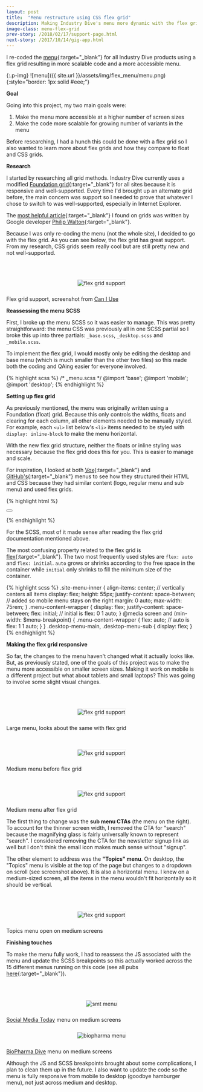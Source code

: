 ```yaml
---
layout: post
title:  "Menu restructure using CSS flex grid"
description: Making Industry Dive's menu more dynamic with the flex grid
image-class: menu-flex-grid
prev-story: /2018/02/17/support-page.html
next-story: /2017/10/14/gig-app.html
---
```


I re-coded the [menu](https://www.retaildive.com/){:target="_blank"} for all Industry Dive products using a flex grid resulting in more scalable code and a more accessible menu. 

{:.p-img}
![menu]({{ site.url }}/assets/img/flex_menu/menu.png){:style="border: 1px solid #eee;"}

**Goal**

Going into this project, my two main goals were: 

1. Make the menu more accessible at a higher number of screen sizes
2. Make the code more scalable for growing number of variants in the menu

Before researching, I had a hunch this could be done with a flex grid so I also wanted to learn more about flex grids and how they compare to float and CSS grids. 

**Research**

I started by researching all grid methods. Industry Dive currently uses a modified [Foundation grid](https://foundation.zurb.com/){:target="_blank"} for all sites because it is responsive and well-supported. Every time I'd brought up an alternate grid before, the main concern was support so I needed to prove that whatever I chose to switch to was well-supported, especially in Internet Explorer.

The [most helpful article](https://philipwalton.github.io/solved-by-flexbox/demos/grids/){:target="_blank"} I found on grids was written by Google developer [Philip Walton](https://philipwalton.com/){:target="_blank"}. 

Because I was only re-coding the menu (not the whole site), I decided to go with the flex grid. As you can see below, the flex grid has great support. From my research, CSS grids seem really cool but are still pretty new and not well-supported. 

<div class="row">
	<div class="columns">
		<img class="p-img" alt="flex grid support" src="{{ site.url }}/assets/img/flex_menu/flex_support.png" style="margin: 3rem auto 1.5rem auto; border: 1px solid #eee;">
	</div>
	<span class="help-text" style="margin-bottom: 3rem;">Flex grid support, screenshot from <a href="https://caniuse.com/#feat=flexbox">Can I Use</a></span>
</div>

**Reassessing the menu SCSS**

First, I broke up the menu SCSS so it was easier to manage. This was pretty straightforward: the menu CSS was previously all in one SCSS partial so I broke this up into three partials: <span class="inline-code">`_base.scss`</span>, <span class="inline-code">`_desktop.scss`</span> and <span class="inline-code">`_mobile.scss`</span>. 

To implement the flex grid, I would mostly only be editing the desktop and base menu (which is much smaller than the other two files) so this made both the coding and QAing easier for everyone involved. 

{% highlight scss %}
/* _menu.scss */
@import 'base'; 
@import 'mobile';
@import 'desktop';
{% endhighlight %}

**Setting up flex grid**

As previously mentioned, the menu was originally written using a Foundation (float) grid. Because this only controls the widths, floats and clearing for each column, all other elements needed to be manually styled. For example, each <span class="inline-code">`<ul>`</span> list below's <span class="inline-code">`<li>`</span> items needed to be styled with <span class="inline-code">`display: inline-block`</span> to make the menu horizontal. 

With the new flex grid structure, neither the floats or inline styling was necessary because the flex grid does this for you. This is easier to manage and scale. 

For inspiration, I looked at both [Vox](https://www.vox.com/){:target="_blank"} and [GitHub's](https://github.com/){:target="_blank"} menus to see how they structured their HTML and CSS because they had similar content (logo, regular menu and sub menu) and used flex grids. 

{% highlight html %}
<nav class="site-menu">
    <div class="site-menu-inner">
        <div class="menu-content-wrapper">
            <ul class="desktop-menu-main">
            	<!-- desktop menu, not visible on mobile -->
            </ul>
            <button class="mobile-menu-toggle">
            	<!-- mobile menu toggle icon, not visible on desktop -->
            </button>
            <ul class="desktop-menu-sub list-no-bullets">
            	<!-- sub desktop menu, not visible on mobile -->
            </ul>
        </div>
    </div>
</nav>
{% endhighlight %}

For the SCSS, most of it made sense after reading the flex grid documentation mentioned above. 

The most confusing property related to the flex grid is [flex](https://developer.mozilla.org/en-US/docs/Web/CSS/flex){:target="_blank"}. The two most frequently used styles are <span class="inline-code">`flex: auto`</span> and <span class="inline-code">`flex: initial`</span>. <span class="inline-code">`auto`</span> grows or shrinks according to the free space in the container while <span class="inline-code">`initial`</span> only shrinks to fill the minimum size of the container. 

{% highlight scss %}
.site-menu-inner {
    align-items: center; // vertically centers all items
    display: flex; 
    height: 55px;
    justify-content: space-between; // added so mobile menu stays on the right
    margin: 0 auto; 
    max-width: 75rem; 
} 
.menu-content-wrapper {
    display: flex;
    justify-content: space-between;
    flex: initial; // initial is flex: 0 1 auto;
}
@media screen and (min-width: $menu-breakpoint) {
    .menu-content-wrapper {
        flex: auto; // auto is flex: 1 1 auto; 
    }
}
.desktop-menu-main,
.desktop-menu-sub {
    display: flex; 
}
{% endhighlight %}

**Making the flex grid responsive**

So far, the changes to the menu haven't changed what it actually looks like. But, as previously stated, one of the goals of this project was to make the menu more accessible on smaller screen sizes. Making it work on mobile is a different project but what about tablets and small laptops? This was going to involve some slight visual changes. 


<div class="row">
	<div class="columns">
		<img class="p-img" alt="flex grid support" src="{{ site.url }}/assets/img/flex_menu/large_menu_after.png" style="margin: 3rem auto 1.5rem auto; border: 1px solid #eee;">
	</div>
	<span class="help-text" style="margin-bottom: 1.5rem;">Large menu, looks about the same with flex grid</span>
</div>
<div class="row">
	<div class="columns">
		<img class="p-img" alt="flex grid support" src="{{ site.url }}/assets/img/flex_menu/medium_menu_before.png" style="margin: 3rem auto 1.5rem auto; border: 1px solid #eee;">
	</div>
	<span class="help-text" style="margin-bottom: 1.5rem;">Medium menu before flex grid</span>
</div>
<div class="row">
	<div class="columns">
		<img class="p-img" alt="flex grid support" src="{{ site.url }}/assets/img/flex_menu/medium_menu_after.png" style="margin: 3rem auto 1.5rem auto; border: 1px solid #eee;">
	</div>
	<span class="help-text" style="margin-bottom: 3rem;">Medium menu after flex grid</span>
</div>

The first thing to change was the **sub menu CTAs** (the menu on the right). To account for the thinner screen width, I removed the CTA for "search" because the magnifying glass is fairly universally known to represent "search". I considered removing the CTA for the newsletter signup link as well but I don't think the email icon makes much sense without "signup". 

The other element to address was the **"Topics" menu**. On desktop, the "Topics" menu is visible at the top of the page but changes to a dropdown on scroll (see screenshot above). It is also a horizontal menu. I knew on a medium-sized screen, all the items in the menu wouldn't fit horizontally so it should be vertical. 

<div class="row">
	<div class="columns">
		<img class="p-img" alt="flex grid support" src="{{ site.url }}/assets/img/flex_menu/medium_topics_menu_open.png" style="margin: 3rem auto 1.5rem auto; border: 1px solid #eee;">
	</div>
	<span class="help-text" style="margin-bottom: 3rem;">Topics menu open on medium screens</span>
</div>

**Finishing touches**

To make the menu fully work, I had to reassess the JS associated with the menu and update the SCSS breakpoints so this actually worked across the 15 different menus running on this code (see all pubs [here](https://www.retaildive.com/about/){:target="_blank"}). 

<div class="row">
	<div class="columns">
		<img class="p-img" alt="smt menu" src="{{ site.url }}/assets/img/flex_menu/smt_menu.png" style="margin: 3rem auto 1.5rem auto; border: 1px solid #eee;">
	</div>
	<span class="help-text"><a target="_blank" href="https://www.socialmediatoday.com/">Social Media Today</a> menu on medium screens</span>
</div>
<div class="row">
	<div class="columns">
		<img class="p-img" alt="biopharma menu" src="{{ site.url }}/assets/img/flex_menu/biopharma_menu.png" style="margin: 1.5rem auto; border: 1px solid #eee;">
	</div>
	<span class="help-text" style="margin-bottom: 3rem;"><a target="_blank" href="https://www.biopharmadive.com/">BioPharma Dive</a> menu on medium screens</span>
</div>

Although the JS and SCSS breakpoints brought about some complications, I plan to clean them up in the future. I also want to update the code so the menu is fully responsive from mobile to desktop (goodbye hamburger menu), not just across medium and desktop. 



